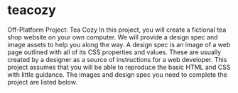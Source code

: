 # teacozy
Off-Platform Project: Tea Cozy In this project, you will create a fictional tea shop website on your own computer.  We will provide a design spec and image assets to help you along the way. A design spec is an image of a web page outlined with all of its CSS properties and values. These are usually created by a designer as a source of instructions for a web developer. This project assumes that you will be able to reproduce the basic HTML and CSS with little guidance.  The images and design spec you need to complete the project are listed below.
